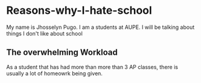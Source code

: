 # Reasons-why-I-hate-school
My name is Jhosselyn Pugo. I am a students at AUPE. I will be talking about things I don't like about school

## The overwhelming Workload 

As a student that has had more than more than 3 AP classes, there is usually a lot of homeowrk being given. 
